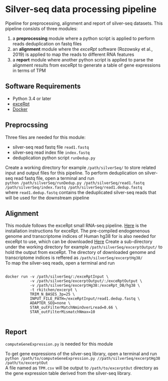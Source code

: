# Silver-seq data processing pipeline
Pipeline for preprocessing, alignment and report of silver-seq datasets.
This pipeline consists of three modules: 
1. a **preprocessing** module where a python script is applied to perform reads deduplication on fastq files 
2. an **alignment** module where the *exceRpt* software (Rozowsky et al., 2019) is applied to map the reads to different RNA features 
3. a **report** module where another python script is applied to parse the alignment results from exceRpt to generate a table of gene expressions in terms of TPM
## Software Requirements
- Python 3.4 or later
- [exceRpt](http://github.gersteinlab.org/exceRpt/)
- [Docker](https://docs.docker.com/install/)

## Preprocssing
Three files are needed for this module: 
- silver-seq read fastq file `read1.fastq`
- silver-seq read index file `index.fastq`
- deduplication python script `runDedup.py`

Create a working directory for example `/path/silverSeq/` to store related input and output files for this pipeline.
To perform deduplication on silver-seq read fastq file, open a terminal and run <br />
`python /path/silverSeq/runDedup.py /path/silverSeq/read1.fastq /path/silverSeq/index.fastq /path/silverSeq/read1.dedup.fastq` <br />
where `read1.dedup.fastq` contains the deduplicated silver-seq reads that will be used for the downstream pipeline

## Alignment
This module follows the exceRpt small RNA-seq pipeline. [Here](http://github.gersteinlab.org/exceRpt/) is the installation instructions for exceRpt. The pre-compiled endogenenous genome and transcriptome indices of Human hg38 for is also needed for exceRpt to use, which can be downloaded [Here](http://org.gersteinlab.excerpt.s3-website-us-east-1.amazonaws.com/exceRptDB_v4_hg38_lowmem.tgz)
Create a sub-directory under the working directory for example `/path/silverSeq/excerptOutput/` to hold the output from exceRpt. The directory of downloaded genome and transcriptome indices is reffered as `/path/silverSeq/excerptHg38/`   
To map the silver-seq reads, open a terminal and run <br />
<pre><code>
docker run -v /path/silverSeq/:/exceRptInput \
           -v /path/silverSeq/excerptOutput/:/exceRptOutput \
           -v /path/silverSeq/excerptHg38:/exceRpt_DB/hg38 \
           -t rkitchen/excerpt \
           TRIM_N_BASES_3p=25 \
           INPUT_FILE_PATH=/exceRptInput/read1.dedup.fastq \
           ADAPTER_SEQ=none \
           STAR_outFilterMatchNminOverLread=0.66 \
           STAR_outFilterMismatchNmax=10
           
</code></pre>


## Report
`computeGeneExpression.py` is needed for this module

To get gene expressions of the silver-seq library, open a terminal and run <br />
`python /path/to/computeGeneExpression.py //path/silverSeq/excerptHg38 /path/to/excerptOut` <br />
A file named as `TPM.csv` will be output to `/path/to/excerptOut` directory as the gene expression table derived from the silver-seq library.



